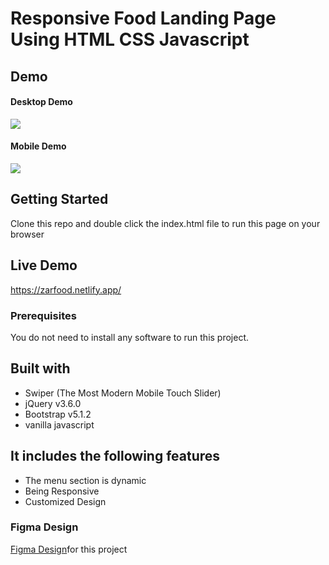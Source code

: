 # Responsive Food Landing Page Using HTML CSS Javascript

## Demo

#### Desktop Demo
![](desktop.gif)

#### Mobile Demo
![](mobile.gif)

## Getting Started
Clone this repo and double click the index.html file to run this page on your browser

## Live Demo 
https://zarfood.netlify.app/


### Prerequisites
You do not need to install any software to run this project.

## Built with
- Swiper (The Most Modern Mobile Touch Slider)
- jQuery v3.6.0
- Bootstrap v5.1.2
- vanilla javascript

## It includes the following features
* The menu section is dynamic
* Being Responsive 
* Customized Design

### Figma Design 
[Figma Design](https://www.figma.com/file/mFZUDgh7vnS3NJyqxcTbgk/food-delivery-website-Ui?node-id=0%3A1)for this project


